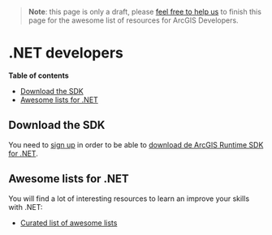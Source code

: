 > **Note**: this page is only a draft, please [feel free to help us](https://github.com/hhkaos/awesome-arcgis#contributions) to finish this page for the awesome list of resources for ArcGIS Developers.

# .NET developers
<!-- START doctoc generated TOC please keep comment here to allow auto update -->
<!-- DON'T EDIT THIS SECTION, INSTEAD RE-RUN doctoc TO UPDATE -->
**Table of contents**

- [Download the SDK](#download-the-sdk)
- [Awesome lists for .NET](#awesome-lists-for-net)

<!-- END doctoc generated TOC please keep comment here to allow auto update -->

## Download the SDK

You need to [sign up](https://developers.arcgis.com/sign-up/) in order to be able
to [download de ArcGIS Runtime SDK for .NET](https://developers.arcgis.com/downloads/).

## Awesome lists for .NET
You will find a lot of interesting resources to learn an improve your skills
with .NET:
* [Curated list of awesome lists](https://github.com/sindresorhus/awesome)
